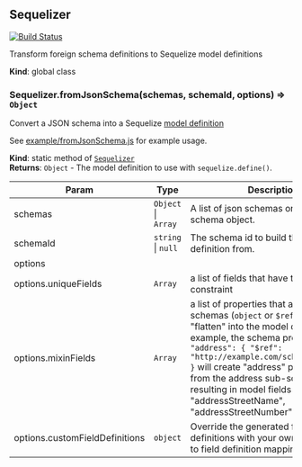 <a name="Sequelizer"></a>
## Sequelizer
[![Build Status](https://travis-ci.org/ronalddddd/sequelizer.svg?branch=master)](https://travis-ci.org/ronalddddd/sequelizer)

Transform foreign schema definitions to Sequelize model definitions

**Kind**: global class  
<a name="Sequelizer.fromJsonSchema"></a>
### Sequelizer.fromJsonSchema(schemas, schemaId, options) ⇒ <code>Object</code>
Convert a JSON schema into a Sequelize [model definition](http://docs.sequelizejs.com/en/latest/docs/models-definition/#definition)

See [example/fromJsonSchema.js](example/fromJsonSchema.js) for example usage.

**Kind**: static method of <code>[Sequelizer](#Sequelizer)</code>  
**Returns**: <code>Object</code> - The model definition to use with `sequelize.define()`.  

| Param | Type | Description |
| --- | --- | --- |
| schemas | <code>Object</code> &#124; <code>Array</code> | A list of json schemas or a single Json schema object. |
| schemaId | <code>string</code> &#124; <code>null</code> | The schema id to build the model definition from. |
| options |  |  |
| options.uniqueFields | <code>Array</code> | a list of fields that have the unique constraint |
| options.mixinFields | <code>Array</code> | a list of properties that are sub-schemas (`object` or `$ref` types) to "flatten" into the model definition. For example, the schema property `"address": { "$ref": "http://example.com/schemas/address" }` will create "address" prefixed fields from the address sub-schema, resulting in model fields like "addressStreetName", "addressStreetNumber", etc. |
| options.customFieldDefinitions | <code>object</code> | Override the generated field definitions with your own. Field name to field definition mapping. |

